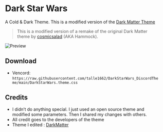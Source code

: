 # Dark Star Wars

A Cold & Dark Theme.
This is a modified version of the [Dark Matter Theme](https://github.com/DiscordStyles/DarkMatter)
> This is a modified version of a remake of the original Dark Matter theme by [cosmicsalad](http://github.com/cosmicsalad/) (AKA Hammock).

![Preview](https://i.imgur.com/80Udx4P.png)

## Download
- Vencord: `https://raw.githubusercontent.com/talle1662/DarkStarWars_DiscordTheme/main/DarkStarWars.theme.css`

## Credits
* I didn’t do anything special. I just used an open source theme and modified some parameters. Then I shared my changes with others.
* All credit goes to the developers of the theme 
* Theme I edited : [DarkMatter](https://github.com/DiscordStyles/DarkMatter)
